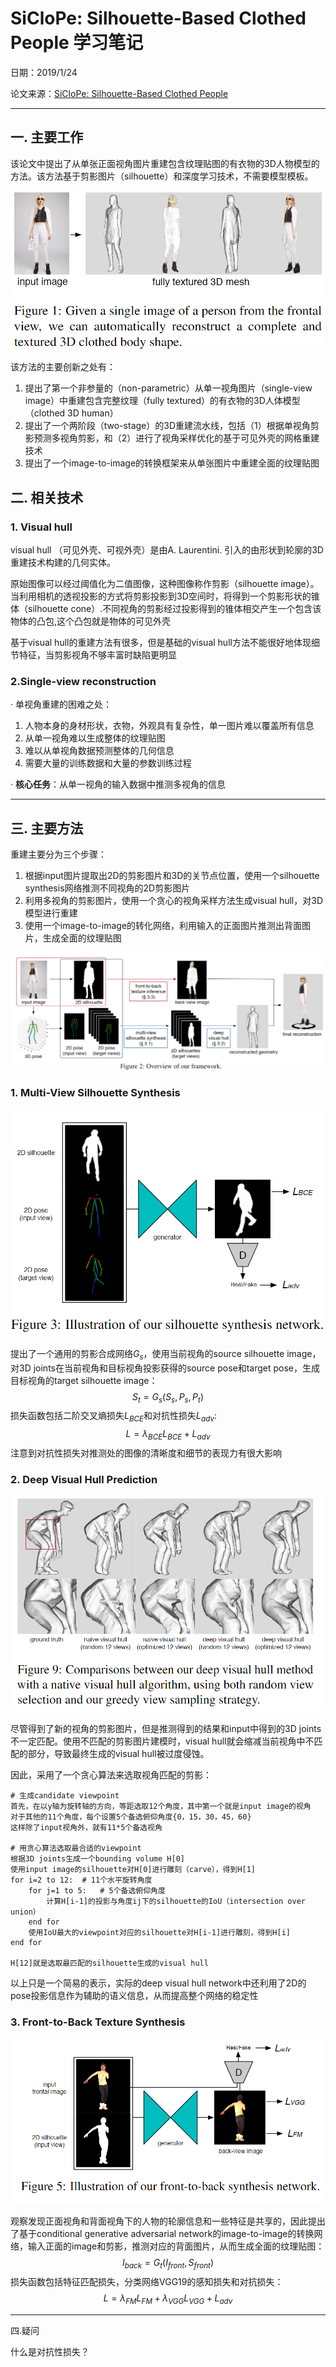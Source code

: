 # SiCloPe: Silhouette-Based Clothed People 学习笔记

日期：2019/1/24

论文来源：[SiCloPe: Silhouette-Based Clothed People]( https://arxiv.org/pdf/1901.00049v1.pdf)

------

## 一. 主要工作

该论文中提出了从单张正面视角图片重建包含纹理贴图的有衣物的3D人物模型的方法。该方法基于剪影图片（silhouette）和深度学习技术，不需要模型模板。

![](assets/6-1.png)

该方法的主要创新之处有：

1. 提出了第一个非参量的（non-parametric）从单一视角图片（single-view image）中重建包含完整纹理（fully textured）的有衣物的3D人体模型（clothed 3D human）
2. 提出了一个两阶段（two-stage）的3D重建流水线，包括（1）根据单视角剪影预测多视角剪影，和（2）进行了视角采样优化的基于可见外壳的网格重建技术
3. 提出了一个image-to-image的转换框架来从单张图片中重建全面的纹理贴图



## 二. 相关技术

### 1. Visual hull

visual hull （可见外壳、可视外壳）是由A. Laurentini. 引入的由形状到轮廓的3D重建技术构建的几何实体。

原始图像可以经过阈值化为二值图像，这种图像称作剪影（silhouette image）。当利用相机的透视投影的方式将剪影投影到3D空间时，将得到一个剪影形状的锥体（silhouette cone）.不同视角的剪影经过投影得到的锥体相交产生一个包含该物体的凸包,这个凸包就是物体的可见外壳

基于visual hull的重建方法有很多，但是基础的visual hull方法不能很好地体现细节特征，当剪影视角不够丰富时缺陷更明显



### 2.Single-view reconstruction

· 单视角重建的困难之处：

1. 人物本身的身材形状，衣物，外观具有复杂性，单一图片难以覆盖所有信息
2. 从单一视角难以生成整体的纹理贴图
3. 难以从单视角数据预测整体的几何信息
4. 需要大量的训练数据和大量的参数训练过程

· **核心任务**：从单一视角的输入数据中推测多视角的信息



------

## 三. 主要方法

重建主要分为三个步骤：

1. 根据input图片提取出2D的剪影图片和3D的关节点位置，使用一个silhouette synthesis网络推测不同视角的2D剪影图片
2. 利用多视角的剪影图片，使用一个贪心的视角采样方法生成visual hull，对3D模型进行重建
3. 使用一个image-to-image的转化网络，利用输入的正面图片推测出背面图片，生成全面的纹理贴图

![](assets/6-2.png)



### 1. Multi-View Silhouette Synthesis 

![](assets/6-3.png)

提出了一个通用的剪影合成网络$G_s$，使用当前视角的source silhouette image，对3D joints在当前视角和目标视角投影获得的source pose和target pose，生成目标视角的target silhouette image：
$$
S_t = G_s(S_s,P_s,P_t)
$$
损失函数包括二阶交叉熵损失$L_{BCE}$和对抗性损失$L_{adv}$:
$$
L = \lambda_{BCE}L_{BCE}+L_{adv}
$$
注意到对抗性损失对推测处的图像的清晰度和细节的表现力有很大影响



### 2. Deep Visual Hull Prediction

![](assets/6-5.png)

尽管得到了新的视角的剪影图片，但是推测得到的结果和input中得到的3D joints不一定匹配。使用不匹配的剪影图片建模时，visual hull就会缩减当前视角中不匹配的部分，导致最终生成的visual hull被过度侵蚀。

因此，采用了一个贪心算法来选取视角匹配的剪影：

```
# 生成candidate viewpoint
首先，在以y轴为旋转轴的方向，等距选取12个角度，其中第一个就是input image的视角
对于其他的11个角度，每个设置5个备选俯仰角度{0，15，30，45，60}
这样除了input视角外，就有11*5个备选视角

# 用贪心算法选取最合适的viewpoint
根据3D joints生成一个bounding volume H[0]
使用input image的silhouette对H[0]进行雕刻（carve），得到H[1]
for i=2 to 12:	# 11个水平旋转角度
	for j=1 to 5:	# 5个备选俯仰角度
		计算H[i-1]的投影与角度ij下的silhouette的IoU（intersection over union）
	end for
	使用IoU最大的viewpoint对应的silhouette对H[i-1]进行雕刻，得到H[i]
end for

H[12]就是选取最匹配的silhouette生成的visual hull	
```

以上只是一个简易的表示，实际的deep visual hull network中还利用了2D的pose投影信息作为辅助的语义信息，从而提高整个网络的稳定性



### 3. Front-to-Back Texture Synthesis

![](assets/6-4.png)



观察发现正面视角和背面视角下的人物的轮廓信息和一些特征是共享的，因此提出了基于conditional generative adversarial network的image-to-image的转换网络，输入正面的image和剪影，推测对应的背面图片，从而生成全面的纹理贴图：
$$
I_{back} = G_t(I_{front}, S_{front})
$$
损失函数包括特征匹配损失，分类网络VGG19的感知损失和对抗损失：
$$
L=\lambda_{FM}L_{FM}+\lambda_{VGG}L_{VGG}+L_{adv}
$$


------



四.疑问

什么是对抗性损失？